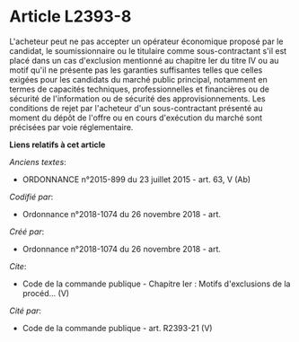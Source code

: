 # Article L2393-8

L'acheteur peut ne pas accepter un opérateur économique proposé par le candidat, le soumissionnaire ou le titulaire comme
sous-contractant s'il est placé dans un cas d'exclusion mentionné au chapitre Ier du titre IV ou au motif qu'il ne présente
pas les garanties suffisantes telles que celles exigées pour les candidats du marché public principal, notamment en termes de
capacités techniques, professionnelles et financières ou de sécurité de l'information ou de sécurité des approvisionnements.
Les conditions de rejet par l'acheteur d'un sous-contractant présenté au moment du dépôt de l'offre ou en cours d'exécution
du marché sont précisées par voie réglementaire.

**Liens relatifs à cet article**

_Anciens textes_:

  - ORDONNANCE n°2015-899 du 23 juillet 2015 - art. 63, V (Ab)

_Codifié par_:

  - Ordonnance n°2018-1074 du 26 novembre 2018 - art.

_Créé par_:

  - Ordonnance n°2018-1074 du 26 novembre 2018 - art.

_Cite_:

  - Code de la commande publique -  Chapitre Ier : Motifs d'exclusions de la procéd... (V)

_Cité par_:

  - Code de la commande publique - art. R2393-21 (V)
